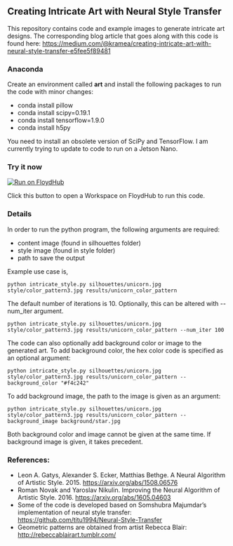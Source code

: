 ## Creating Intricate Art with Neural Style Transfer

This repository contains code and example images to generate intricate art designs. The corresponding blog article that goes along with this code is found here: https://medium.com/@kramea/creating-intricate-art-with-neural-style-transfer-e5fee5f89481

### Anaconda

Create an environment called **art** and install the following packages to run the code with minor changes:

- conda install pillow
- conda install scipy=0.19.1
- conda install tensorflow=1.9.0
- conda install h5py

You need to install an obsolete version of SciPy and TensorFlow. I am currently trying to update to code to run on a Jetson Nano.

### Try it now

[![Run on FloydHub](https://static.floydhub.com/button/button.svg)](https://floydhub.com/run)

Click this button to open a Workspace on FloydHub to run this code.

### Details

In order to run the python program, the following arguments are required:

- content image (found in silhouettes folder)
- style image (found in style folder)
- path to save the output 

Example use case is,

```
python intricate_style.py silhouettes/unicorn.jpg style/color_pattern3.jpg results/unicorn_color_pattern
```

The default number of iterations is 10. Optionally, this can be altered with --num_iter argument. 

```
python intricate_style.py silhouettes/unicorn.jpg style/color_pattern3.jpg results/unicorn_color_pattern --num_iter 100
```

The code can also optionally add background color or image to the generated art. To add background color, the hex color code is specified as an optional argument:

```
python intricate_style.py silhouettes/unicorn.jpg style/color_pattern3.jpg results/unicorn_color_pattern --background_color "#f4c242"
```

To add background image, the path to the image is given as an argument:

```
python intricate_style.py silhouettes/unicorn.jpg style/color_pattern3.jpg results/unicorn_color_pattern --background_image background/star.jpg
```

Both background color and image cannot be given at the same time. If background image is given, it takes precedent.


### References:

- Leon A. Gatys, Alexander S. Ecker, Matthias Bethge. A Neural Algorithm of Artistic Style. 2015. https://arxiv.org/abs/1508.06576
- Roman Novak and Yaroslav Nikulin. Improving the Neural Algorithm of Artistic Style. 2016. https://arxiv.org/abs/1605.04603
- Some of the code is developed based on Somshubra Majumdar’s implementation of neural style transfer: https://github.com/titu1994/Neural-Style-Transfer
- Geometric patterns are obtained from artist Rebecca Blair: http://rebeccablairart.tumblr.com/
